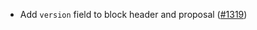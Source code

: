 - Add `version` field to block header and proposal
  ([\#1319](https://github.com/axonweb3/axon/pull/1319))
